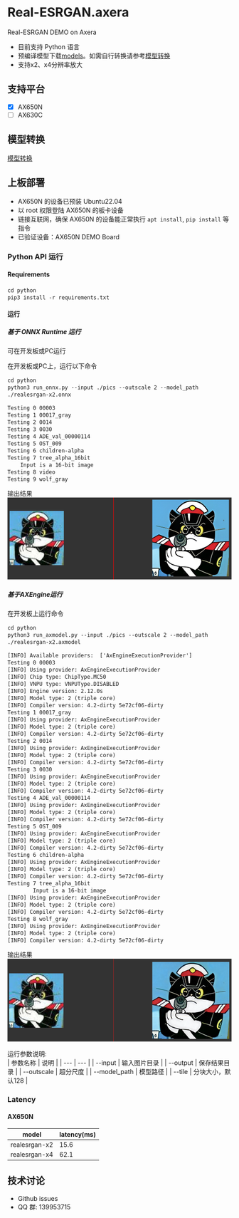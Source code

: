 # Real-ESRGAN.axera
Real-ESRGAN DEMO on Axera

- 目前支持  Python 语言 
- 预编译模型下载[models](https://github.com/wzf19947/PPOCR_v5/releases/download/v1.0.0/model.tar.gz)。如需自行转换请参考[模型转换](/model_convert/README.md)
- 支持x2、x4分辨率放大

## 支持平台

- [x] AX650N
- [ ] AX630C

## 模型转换

[模型转换](./model_convert/README.md)

## 上板部署

- AX650N 的设备已预装 Ubuntu22.04
- 以 root 权限登陆 AX650N 的板卡设备
- 链接互联网，确保 AX650N 的设备能正常执行 `apt install`, `pip install` 等指令
- 已验证设备：AX650N DEMO Board

### Python API 运行

#### Requirements

```
cd python
pip3 install -r requirements.txt
``` 

#### 运行

##### 基于 ONNX Runtime 运行  
可在开发板或PC运行 

在开发板或PC上，运行以下命令  
```  
cd python
python3 run_onnx.py --input ./pics --outscale 2 --model_path ./realesrgan-x2.onnx
```
```
Testing 0 00003
Testing 1 00017_gray
Testing 2 0014
Testing 3 0030
Testing 4 ADE_val_00000114
Testing 5 OST_009
Testing 6 children-alpha
Testing 7 tree_alpha_16bit
	Input is a 16-bit image
Testing 8 video
Testing 9 wolf_gray
```
输出结果
![output](results/1.png)

##### 基于AXEngine运行  
在开发板上运行命令

```
cd python  
python3 run_axmodel.py --input ./pics --outscale 2 --model_path ./realesrgan-x2.axmodel
```
```
[INFO] Available providers:  ['AxEngineExecutionProvider']
Testing 0 00003
[INFO] Using provider: AxEngineExecutionProvider
[INFO] Chip type: ChipType.MC50
[INFO] VNPU type: VNPUType.DISABLED
[INFO] Engine version: 2.12.0s
[INFO] Model type: 2 (triple core)
[INFO] Compiler version: 4.2-dirty 5e72cf06-dirty
Testing 1 00017_gray
[INFO] Using provider: AxEngineExecutionProvider
[INFO] Model type: 2 (triple core)
[INFO] Compiler version: 4.2-dirty 5e72cf06-dirty
Testing 2 0014
[INFO] Using provider: AxEngineExecutionProvider
[INFO] Model type: 2 (triple core)
[INFO] Compiler version: 4.2-dirty 5e72cf06-dirty
Testing 3 0030
[INFO] Using provider: AxEngineExecutionProvider
[INFO] Model type: 2 (triple core)
[INFO] Compiler version: 4.2-dirty 5e72cf06-dirty
Testing 4 ADE_val_00000114
[INFO] Using provider: AxEngineExecutionProvider
[INFO] Model type: 2 (triple core)
[INFO] Compiler version: 4.2-dirty 5e72cf06-dirty
Testing 5 OST_009
[INFO] Using provider: AxEngineExecutionProvider
[INFO] Model type: 2 (triple core)
[INFO] Compiler version: 4.2-dirty 5e72cf06-dirty
Testing 6 children-alpha
[INFO] Using provider: AxEngineExecutionProvider
[INFO] Model type: 2 (triple core)
[INFO] Compiler version: 4.2-dirty 5e72cf06-dirty
Testing 7 tree_alpha_16bit
        Input is a 16-bit image
[INFO] Using provider: AxEngineExecutionProvider
[INFO] Model type: 2 (triple core)
[INFO] Compiler version: 4.2-dirty 5e72cf06-dirty
Testing 8 wolf_gray
[INFO] Using provider: AxEngineExecutionProvider
[INFO] Model type: 2 (triple core)
[INFO] Compiler version: 4.2-dirty 5e72cf06-dirty
```
输出结果
![output](results/2.png)


运行参数说明:  
| 参数名称 | 说明  |
| --- | --- | 
| --input | 输入图片目录 | 
| --output | 保存结果目录 | 
| --outscale | 超分尺度 | 
| --model_path | 模型路径 | 
| --tile | 分块大小，默认128 | 

### Latency

#### AX650N

| model | latency(ms) |
|---|---|
|realesrgan-x2|15.6|
|realesrgan-x4|62.1|



## 技术讨论

- Github issues
- QQ 群: 139953715
